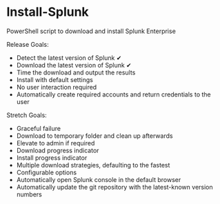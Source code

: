 # Install-Splunk
PowerShell script to download and install Splunk Enterprise 

Release Goals:
* Detect the latest version of Splunk ✔
* Download the latest version of Splunk ✔
* Time the download and output the results
* Install with default settings
* No user interaction required
* Automatically create required accounts and return credentials to the user


Stretch Goals:
* Graceful failure
* Download to temporary folder and clean up afterwards
* Elevate to admin if required
* Download progress indicator
* Install progress indicator
* Multiple download strategies, defaulting to the fastest
* Configurable options
* Automatically open Splunk console in the default browser
* Automatically update the git repository with the latest-known version numbers
